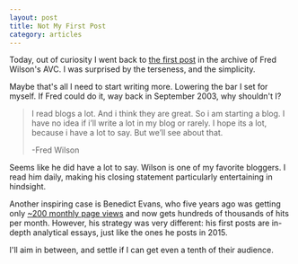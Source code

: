 ```yaml
---
layout: post
title: Not My First Post
category: articles
---
```

Today, out of curiosity I went back to [the first post](http://avc.com/2003/09/my_first_post/) in the archive of Fred Wilson's AVC. I was surprised by the terseness, and the simplicity. 

Maybe that's all I need to start writing more. Lowering the bar I set for myself. If Fred could do it, way back in September 2003, why shouldn't I? 

> I read blogs a lot. And i think they are great. So i am starting a blog. I have no idea if i’ll write a lot in my blog or rarely. I hope its a lot, because i have a lot to say. But we’ll see about that.
>
> -Fred Wilson

Seems like he did have a lot to say. Wilson is one of my favorite bloggers. I read him daily, making his closing statement particularly entertaining in hindsight.

Another inspiring case is Benedict Evans, who five years ago was getting only [~200 monthly page views](http://ben-evans.com/benedictevans/2015/9/14/distribution-and-audience) and now gets hundreds of thousands of hits per month. However, his strategy was very different: his first posts are in-depth analytical essays, just like the ones he posts in 2015.

I'll aim in between, and settle if I can get even a tenth of their audience.